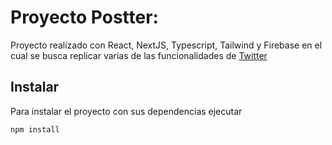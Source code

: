 # Proyecto Postter:

Proyecto realizado con React, NextJS, Typescript, Tailwind y Firebase en el cual se busca replicar varias de las funcionalidades de [Twitter](https://twitter.com)

## Instalar

Para instalar el proyecto con sus dependencias ejecutar

```
npm install
```
